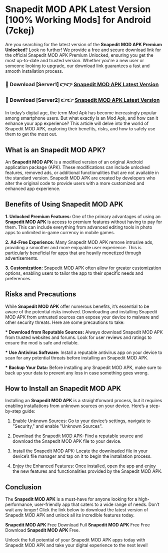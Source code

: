 # Snapedit MOD APK Latest Version [100% Working Mods] for Android (7ckej)

Are you searching for the latest version of the <strong>Snapedit MOD APK Premium Unlocked</strong>? Look no further! We provide a free and secure download link for the official Snapedit MOD APK Premium Unlocked, ensuring you get the most up-to-date and trusted version. Whether you're a new user or someone looking to upgrade, our download link guarantees a fast and smooth installation process.


<h3>🔴 Download [Server1] 👉👉 <a href="https://getmodsapk.pages.dev?q=Snapedit+MOD+APK&ref=4R3">Snapedit MOD APK Latest Version</a></h3>

<h3>🔴 Download [Server2] 👉👉 <a href="https://getmodsapk.pages.dev?q=Snapedit+MOD+APK&ref=4R3">Snapedit MOD APK Latest Version</a></h3>


In today’s digital age, the term Mod Apk has become increasingly popular among smartphone users. But what exactly is an Mod Apk, and how can it enhance your app experience? This article will delve into the world of Snapedit MOD APK, exploring their benefits, risks, and how to safely use them to get the most out.


<h2>What is an Snapedit MOD APK?</h2>

An <strong>Snapedit MOD APK</strong> is a modified version of an original Android application package (APK). These modifications can include unlocked features, removed ads, or additional functionalities that are not available in the standard version. Snapedit MOD APK are created by developers who alter the original code to provide users with a more customized and enhanced app experience.


<h2>Benefits of Using Snapedit MOD APK</h2>

<strong> 1. Unlocked Premium Features:</strong> One of the primary advantages of using an <strong>Snapedit MOD APK</strong> is access to premium features without having to pay for them. This can include everything from advanced editing tools in photo apps to unlimited in-game currency in mobile games.

<strong> 2. Ad-Free Experience:</strong> Many Snapedit MOD APK remove intrusive ads, providing a smoother and more enjoyable user experience. This is particularly beneficial for apps that are heavily monetized through advertisements.

<strong> 3. Customization:</strong> Snapedit MOD APK often allow for greater customization options, enabling users to tailor the app to their specific needs and preferences.


<h2>Risks and Precautions</h2>

While <strong>Snapedit MOD APK</strong> offer numerous benefits, it’s essential to be aware of the potential risks involved. Downloading and installing Snapedit MOD APK from untrusted sources can expose your device to malware and other security threats. Here are some precautions to take:

<strong> * Download from Reputable Sources:</strong> Always download Snapedit MOD APK from trusted websites and forums. Look for user reviews and ratings to ensure the mod is safe and reliable.

<strong> * Use Antivirus Software:</strong> Install a reputable antivirus app on your device to scan for any potential threats before installing an Snapedit MOD APK.

<strong> * Backup Your Data:</strong> Before installing any Snapedit MOD APK, make sure to back up your data to prevent any loss in case something goes wrong.


<h2>How to Install an Snapedit MOD APK</h2>

Installing an <strong>Snapedit MOD APK</strong> is a straightforward process, but it requires enabling installations from unknown sources on your device. Here’s a step-by-step guide:

 1. Enable Unknown Sources: Go to your device’s settings, navigate to "Security," and enable "Unknown Sources".

 2. Download the Snapedit MOD APK: Find a reputable source and download the Snapedit MOD APK file to your device.

 3. Install the Snapedit MOD APK: Locate the downloaded file in your device’s file manager and tap on it to begin the installation process.

 4. Enjoy the Enhanced Features: Once installed, open the app and enjoy the new features and functionalities provided by the Snapedit MOD APK.


<h2><strong>Conclusion</strong></h2>

The <strong>Snapedit MOD APK</strong> is a must-have for anyone looking for a high-performance, user-friendly app that caters to a wide range of needs. Don’t wait any longer! Click the link below to download the latest version of Snapedit MOD APK and unlock all its incredible features today.

<strong>Snapedit MOD APK</strong> Free Download Full <strong>Snapedit MOD APK</strong> Free Free Download <strong>Snapedit MOD APK</strong> Free.

Unlock the full potential of your Snapedit MOD APK apps today with Snapedit MOD APK and take your digital experience to the next level!